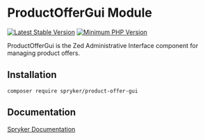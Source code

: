 # ProductOfferGui Module
[![Latest Stable Version](https://poser.pugx.org/spryker/product-offer-gui/v/stable.svg)](https://packagist.org/packages/spryker/product-offer-gui)
[![Minimum PHP Version](https://img.shields.io/badge/php-%3E%3D%208.0-8892BF.svg)](https://php.net/)

ProductOfferGui is the Zed Administrative Interface component for managing product offers.

## Installation

```
composer require spryker/product-offer-gui
```

## Documentation

[Spryker Documentation](https://docs.spryker.com)
